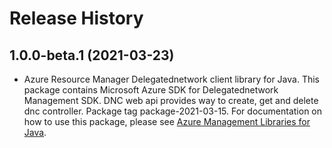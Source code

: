 # Release History

## 1.0.0-beta.1 (2021-03-23)

- Azure Resource Manager Delegatednetwork client library for Java. This package contains Microsoft Azure SDK for Delegatednetwork Management SDK. DNC web api provides way to create, get and delete dnc controller. Package tag package-2021-03-15. For documentation on how to use this package, please see [Azure Management Libraries for Java](https://aka.ms/azsdk/java/mgmt).
